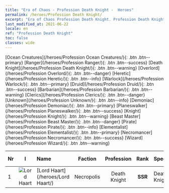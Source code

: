```yaml
---
title: "Era of Chaos - Profession Death Knight -  Heroes"
permalink: /heroes/Profession Death Knight/
excerpt: "Era of Chaos Profession Death Knight. Profession Death Knight. List of Profession  in Era of Chaos"
last_modified_at: 2021-06-22
locale: en
ref: "Profession Death Knight"
toc: false
classes: wide
---
```

 [Ocean Creatures](/heroes/Profession Ocean Creatures/){: .btn .btn--primary} [Ranger](/heroes/Profession Ranger/){: .btn .btn--success} [Death Knight](/heroes/Profession Death Knight/){: .btn .btn--warning} [Overlord](/heroes/Profession Overlord/){: .btn .btn--danger} [Heretic](/heroes/Profession Heretic/){: .btn .btn--info} [Warlock](/heroes/Profession Warlock/){: .btn .btn--primary} [Druid](/heroes/Profession Druid/){: .btn .btn--success} [Barbarian](/heroes/Profession Barbarian/){: .btn .btn--warning} [Clerics](/heroes/Profession Clerics/){: .btn .btn--danger} [Unknown](/heroes/Profession Unknown/){: .btn .btn--info} [Demoniac](/heroes/Profession Demoniac/){: .btn .btn--primary} [Planeswalker](/heroes/Profession Planeswalker/){: .btn .btn--success} [Knight](/heroes/Profession Knight/){: .btn .btn--warning} [Beast Master](/heroes/Profession Beast Master/){: .btn .btn--danger} [Pirate](/heroes/Profession Pirate/){: .btn .btn--info} [Elementalist](/heroes/Profession Elementalist/){: .btn .btn--primary} [Necromancer](/heroes/Profession Necromancer/){: .btn .btn--success} [Wizard](/heroes/Profession Wizard/){: .btn .btn--warning} 

  | Nr |  I |    Name    |  Faction  |  Profession   |  Rank  |    Specialty     | User Rate  | 
  |:---|:--:|:-----------|:-------:|:-------------:|:------:|:-----------------|:----:|
  | 1 | ![Lord Haart](/images/h/h_LordHaart.jpg) | [Lord Haart](/heroes/Lord Haart/) | Necropolis | Death Knight | **SSR** |  Death Knight | SR- |
